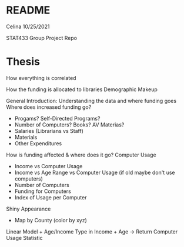 README
================
Celina
10/25/2021

STAT433 Group Project Repo

# Thesis 

How everything is correlated 

How the funding is allocated to libraries 
Demographic Makeup

General Introduction: Understanding the data and where funding goes
Where does increased funding go?
- Progams? Self-Directed Programs?
- Number of Computers? Books? AV Materias? 
- Salaries (Librarians vs Staff) 
- Materials 
- Other Expenditures 

How is funding affected & where does it go?
Computer Usage 
- Income vs Computer Usage
- Income vs Age Range vs Computer Usage (if old maybe don't use computers) 
- Number of Computers 
- Funding for Computers 
- Index of Usage per Computer 

Shiny Appearance 
- Map by County (color by xyz) 

Linear Model + Age/Income 
Type in Income + Age -> Return Computer Usage Statistic 


  
	
	
	
	
	